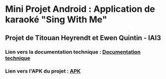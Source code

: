 # Mini Projet Android : Application de karaoké "Sing With Me"
## Projet de Titouan Heyrendt et Ewen Quintin - IAI3


### Lien vers la documentation technique : [Documentation technique](app/src/main/java/fr/enssat/singwithme/heyrendt_quintin/README.md)

### Lien vers l'APK du projet : [APK](app/src/main/java/fr/enssat/singwithme/heyrendt_quintin/README.md)
